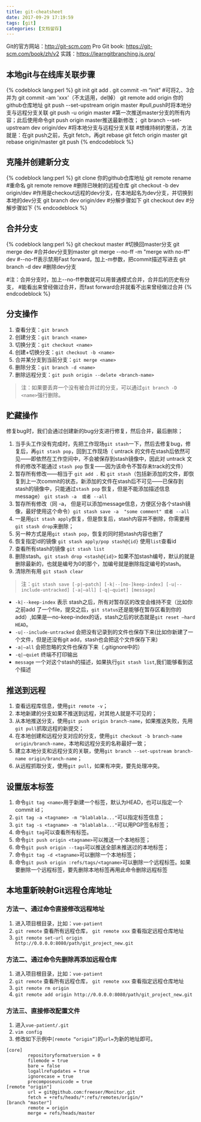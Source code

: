 ```yaml
---
title: git-cheatsheet
date: 2017-09-29 17:19:59
tags: [git]
categories: [文档留存]
---
```

Git的官方网站：http://git-scm.com
Pro Git book: https://git-scm.com/book/zh/v2
实践：https://learngitbranching.js.org/

<!-- more -->

## 本地git与在线库关联步骤

{% codeblock lang:perl %}
    git init
    git add .
    git commit -m “init”                       #可将2,、3合并为 git commit -am 'xxx'（不太适用，del掉）
    git remote add origin 你的github仓库地址 
    git push --set-upstream origin master      #pull,push时将本地分支与远程分支关联
    git push -u origin master                  #第一次推送master分支的所有内容；此后使用命令git push origin master推送最新修改；
    git branch --set-upstream dev origin/dev   #将本地分支与远程分支关联
    #想维持树的整洁，方法就是：在git push之前，先git fetch，再git rebase
    git fetch origin master
    git rebase origin/master
    git push
{% endcodeblock %}

## 克隆并创建新分支

{% codeblock lang:perl %}
    git clone 你的github仓库地址
    git remote rename <old> <new>  #重命名
    git remote remove <name>       #删除已映射的远程仓库
    git checkout -b dev origin/dev #作用是checkout远程的dev分支，在本地起名为dev分支，并切换到本地的dev分支
    git branch dev origin/dev #分解步骤如下
    git checkout dev #分解步骤如下
{% endcodeblock %}

## 合并分支

{% codeblock lang:perl %}
    git checkout master     #切换回master分支
    git merge dev           #合并dev分支到master
    git merge --no-ff -m "merge with no-ff" dev    #--no-ff表示禁用Fast forward，加上-m参数，把commit描述写进去
    git branch -d dev       #删除dev分支

   #注：合并分支时，加上--no-ff参数就可以用普通模式合并，合并后的历史有分支，
   #能看出来曾经做过合并，而fast forward合并就看不出来曾经做过合并
{% endcodeblock %}
 
## 分支操作

1. 查看分支：`git branch`
2. 创建分支：`git branch <name>`
3. 切换分支：`git checkout <name>`
4. 创建+切换分支：`git checkout -b <name>`
5. 合并某分支到当前分支：`git merge <name>`
6. 删除分支：`git branch -d <name>`
7. 删除远程分支：`git push origin --delete <branch-name>`


> 注：如果要丢弃一个没有被合并过的分支，可以通过`git branch -D <name>`强行删除。

## 贮藏操作

修复bug时，我们会通过创建新的bug分支进行修复，然后合并，最后删除；

1. 当手头工作没有完成时，先把工作现场`git stash`一下，然后去修复bug，修复后，再`git stash pop`，回到工作现场（ untrack 的文件在stash后依然可见——即依然在工作空间中，不会被保存到stash镜像中，因此对 untrack 文件的修改不能通过 `stash pop` 恢复——因为该命令不暂存未track的文件）
2. 暂存所有修改——相当于 `git add .` 和 `git stash`（包括新添加的文件，即恢复到上一次commit的状态，新添加的文件在stash后不可见——已保存到stash的镜像中，只能通过`stash pop` 恢复，但是不能添加描述信息message） `git stash -a  或者 --all`
2. 暂存所有修改（同 -a， 但是可以添加message信息，方便区分各个stash镜像，最好使用这个命令）`git stash save -a  "some comment" 或者 --all`
3. 一是用`git stash apply`恢复，但是恢复后，stash内容并不删除，你需要用`git stash drop`来删除；
4. 另一种方式是用`git stash pop`，恢复的同时把stash内容也删了
5. 恢复指定id的镜像 `git stash apply/pop stash@{id}` 使用`list`查看id
5. 查看所有stash的镜像 `git stash list`
6. 删除stash。`git stash drop <stash@{id}>` 如果不加stash编号，默认的就是删除最新的，也就是编号为0的那个，加编号就是删除指定编号的stash。
6. 清除所有用 `git stash clear`


> 注：`git stash save [-p|—patch] [-k|--[no-]keep-index] [-u|--include-untracked] [-a|—all] [-q|—quiet] [message]`
  + `-k|--keep-index` 表示 stash之后，所有对暂存区的改变会维持不变（比如你之前add 了一个file，提交之后，`git status`还是能够在暂存区看到你的 add）,如果是—no-keep-index的话，stash之后的状态就是`git reset —hard HEAD`。
  + `-u|--include-untracked` 会把没有记录到的文件也保存下来(比如你新建了一个文件，但是还没有git add，stash也会把这个文件保存下来)
  + `-a|—all` 会把忽略的文件也保存下来（.gitignore中的）
  + `-q|—quiet` 终端不打印输出
  + `message` 一个对这个stash的描述，如果执行`git stash list`,我们能够看到这个描述


## 推送到远程

1. 查看远程库信息，使用`git remote -v`；
2. 本地新建的分支如果不推送到远程，对其他人就是不可见的；
3. 从本地推送分支，使用`git push origin branch-name`，如果推送失败，先用`git pull`抓取远程的新提交；
4. 在本地创建和远程分支对应的分支，使用`git checkout -b branch-name origin/branch-name`，本地和远程分支的名称最好一致；
5. 建立本地分支和远程分支的关联，使用`git branch --set-upstream branch-name origin/branch-name`；
6. 从远程抓取分支，使用`git pull`，如果有冲突，要先处理冲突。

## 设置版本标签

1. 命令`git tag <name>`用于新建一个标签，默认为HEAD，也可以指定一个commit id；
2. `git tag -a <tagname> -m "blablabla..."`可以指定标签信息；
3. `git tag -s <tagname> -m "blablabla..."`可以用PGP签名标签；
4. 命令`git tag`可以查看所有标签。
5. 命令`git push origin <tagname>`可以推送一个本地标签；
6. 命令`git push origin --tags`可以推送全部未推送过的本地标签；
7. 命令`git tag -d <tagname>`可以删除一个本地标签；
8. 命令`git push origin :refs/tags/<tagname>`可以删除一个远程标签。如果要删除一个远程标签，要先删除本地标签再用此命令删除远程标签

## 本地重新映射Git远程仓库地址

### 方法一、通过命令直接修改远程地址

1. 进入项目根目录，比如：`vue-patient`
2. `git remote` 查看所有远程仓库， `git remote xxx` 查看指定远程仓库地址
3. `git remote set-url origin http://0.0.0.0:8080/path/git_project_new.git`

### 方法二、通过命令先删除再添加远程仓库

1. 进入项目根目录，比如：`vue-patient`
2. `git remote` 查看所有远程仓库， `git remote xxx` 查看指定远程仓库地址
3. `git remote rm origin`
4. `git remote add origin http://0.0.0.0:8080/path/git_project_new.git`

### 方法三、直接修改配置文件

1. 进入`vue-patient/.git`
2. `vim config`
3. 修改如下示例中`[remote “origin”]`的`url=`为新的地址即可。

```
[core]
        repositoryformatversion = 0
        filemode = true
        bare = false
        logallrefupdates = true
        ignorecase = true
        precomposeunicode = true
[remote "origin"]
        url = git@github.com:freeser/Monitor.git
        fetch = +refs/heads/*:refs/remotes/origin/*
[branch "master"]
        remote = origin
        merge = refs/heads/master
```
